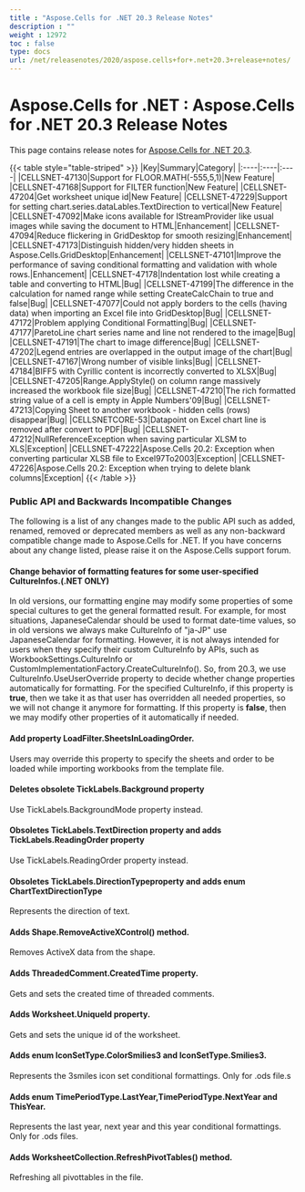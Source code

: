 ```yaml
---
title : "Aspose.Cells for .NET 20.3 Release Notes" 
description : "" 
weight : 12972 
toc : false
type: docs
url: /net/releasenotes/2020/aspose.cells+for+.net+20.3+release+notes/
---
```


# Aspose.Cells for .NET : Aspose.Cells for .NET 20.3 Release Notes


This page contains release notes for [Aspose.Cells for .NET 20.3](https://www.nuget.org/packages/Aspose.Cells/20.3.0).

{{< table style="table-striped" >}}
|Key|Summary|Category|
|:----|:----|:----|
|CELLSNET-47130|Support for FLOOR.MATH(-555,5,1)|New Feature|
|CELLSNET-47168|Support for FILTER function|New Feature|
|CELLSNET-47204|Get worksheet unique id|New Feature|
|CELLSNET-47229|Support for setting chart.series.dataLables.TextDirection to vertical|New Feature|
|CELLSNET-47092|Make icons available for IStreamProvider like usual images while saving the document to HTML|Enhancement|
|CELLSNET-47094|Reduce flickering in GridDesktop for smooth resizing|Enhancement|
|CELLSNET-47173|Distinguish hidden/very hidden sheets in Aspose.Cells.GridDesktop|Enhancement|
|CELLSNET-47101|Improve the performance of saving conditional formatting and validation with whole rows.|Enhancement|
|CELLSNET-47178|Indentation lost while creating a table and converting to HTML|Bug|
|CELLSNET-47199|The difference in the calculation for named range while setting CreateCalcChain to true and false|Bug|
|CELLSNET-47077|Could not apply borders to the cells (having data) when importing an Excel file into GridDesktop|Bug|
|CELLSNET-47172|Problem applying Conditional Formatting|Bug|
|CELLSNET-47177|ParetoLine chart series name and line not rendered to the image|Bug|
|CELLSNET-47191|The chart to image difference|Bug|
|CELLSNET-47202|Legend entries are overlapped in the output image of the chart|Bug|
|CELLSNET-47167|Wrong number of visible links|Bug|
|CELLSNET-47184|BIFF5 with Cyrillic content is incorrectly converted to XLSX|Bug|
|CELLSNET-47205|Range.ApplyStyle() on column range massively increased the workbook file size|Bug|
|CELLSNET-47210|The rich formatted string value of a cell is empty in Apple Numbers'09|Bug|
|CELLSNET-47213|Copying Sheet to another workbook - hidden cells (rows) disappear|Bug|
|CELLSNETCORE-53|Datapoint on Excel chart line is removed after convert to PDF|Bug|
|CELLSNET-47212|NullReferenceException when saving particular XLSM to XLS|Exception|
|CELLSNET-47222|Aspose.Cells 20.2: Exception when converting particular XLSB file to Excel97To2003|Exception|
|CELLSNET-47226|Aspose.Cells 20.2: Exception when trying to delete blank columns|Exception|
{{< /table >}}

### Public API and Backwards Incompatible Changes

The following is a list of any changes made to the public API such as added, renamed, removed or deprecated members as well as any non-backward compatible change made to Aspose.Cells for .NET. If you have concerns about any change listed, please raise it on the Aspose.Cells support forum.

#### Change behavior of formatting features for some user-specified CultureInfos.(.NET ONLY)

In old versions, our formatting engine may modify some properties of some special cultures to get the general formatted result. For example, for most situations, JapaneseCalendar should be used to format date-time values, so in old versions we always make CultureInfo of "ja-JP" use JapaneseCalendar for formatting. However, it is not always intended for users when they specify their custom CultureInfo by APIs, such as WorkbookSettings.CultureInfo or CustomImplementationFactory.CreateCultureInfo(). So, from 20.3, we use CultureInfo.UseUserOverride property to decide whether change properties automatically for formatting. For the specified CultureInfo, if this property is **true**, then we take it as that user has overridden all needed properties, so we will not change it anymore for formatting. If this property is **false**, then we may modify other properties of it automatically if needed.

#### Add property LoadFilter.SheetsInLoadingOrder.

Users may override this property to specify the sheets and order to be loaded while importing workbooks from the template file.

#### Deletes obsolete TickLabels.Background property

Use TickLabels.BackgroundMode property instead.

#### Obsoletes TickLabels.TextDirection property and adds TickLabels.ReadingOrder property

Use TickLabels.ReadingOrder property instead.

#### Obsoletes TickLabels.DirectionTypeproperty and adds enum ChartTextDirectionType

Represents the direction of text.

#### Adds Shape.RemoveActiveXControl() method.

Removes ActiveX data from the shape.

#### Adds ThreadedComment.CreatedTime property.

Gets and sets the created time of threaded comments.

#### Adds Worksheet.UniqueId property.

Gets and sets the unique id of the worksheet.

#### Adds enum IconSetType.ColorSmilies3 and IconSetType.Smilies3.

Represents the 3smiles icon set conditional formattings. Only for .ods file.s

#### Adds enum TimePeriodType.LastYear,TimePeriodType.NextYear and ThisYear.

Represents the last year, next year and this year conditional formattings. Only for .ods files.

#### Adds WorksheetCollection.RefreshPivotTables() method.

Refreshing all pivottables in the file.

